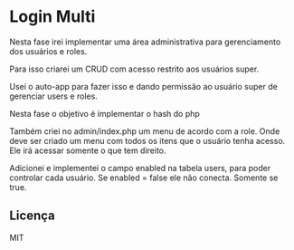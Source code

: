 # Login Multi

Nesta fase irei implementar uma área administrativa para gerenciamento dos usuários e roles.

Para isso criarei um CRUD com acesso restrito aos usuários super.

Usei o auto-app para fazer isso e dando permissão ao usuário super de gerenciar users e roles.

Nesta fase o objetivo é implementar o hash do php

Também criei no admin/index.php um menu de acordo com a role.
Onde deve ser criado um menu com todos os itens que o usuário tenha acesso.
Ele irá acessar somente o que tem direito.

Adicionei e implementei o campo enabled na tabela users, para poder controlar cada usuário.
Se enabled = false ele não conecta. Somente se true.

## Licença

MIT
